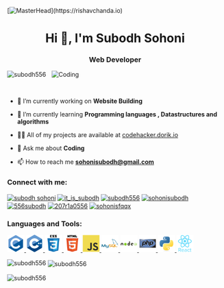 [![MasterHead](https://1.bp.blogspot.com/-7A4WynwLsM...)](https://rishavchanda.io)
<h1 align="center">Hi 👋, I'm Subodh Sohoni</h1>
<h3 align="center">Web Developer</h3>
<img align="right" alt="Coding" width="400" src="https://media.tenor.com/2uyENRmiUt0AAAAM/coding.gif">
<p align="left"> <img src="https://komarev.com/ghpvc/?username=subodh556&label=Profile%20views&color=0e75b6&style=flat" alt="subodh556" /> </p>

<p align="left"> <a href="https://twitter.com/" target="blank"><img src="https://img.shields.io/twitter/follow/?logo=twitter&style=for-the-badge" alt="" /></a> </p>

- 🔭 I’m currently working on **Website Building**

- 🌱 I’m currently learning **Programming languages , Datastructures and algorithms**

- 👨‍💻 All of my projects are available at [codehacker.dorik.io](codehacker.dorik.io)

- 💬 Ask me about **Coding**

- 📫 How to reach me **sohonisubodh@gmail.com**

<h3 align="left">Connect with me:</h3>
<p align="left">
<a href="https://linkedin.com/in/subodh sohoni" target="blank"><img align="center" src="https://raw.githubusercontent.com/rahuldkjain/github-profile-readme-generator/master/src/images/icons/Social/linked-in-alt.svg" alt="subodh sohoni" height="30" width="40" /></a>
<a href="https://instagram.com/it_is_subodh" target="blank"><img align="center" src="https://raw.githubusercontent.com/rahuldkjain/github-profile-readme-generator/master/src/images/icons/Social/instagram.svg" alt="it_is_subodh" height="30" width="40" /></a>
<a href="https://www.codechef.com/users/subodh556" target="blank"><img align="center" src="https://cdn.jsdelivr.net/npm/simple-icons@3.1.0/icons/codechef.svg" alt="subodh556" height="30" width="40" /></a>
<a href="https://www.hackerrank.com/sohonisubodh" target="blank"><img align="center" src="https://raw.githubusercontent.com/rahuldkjain/github-profile-readme-generator/master/src/images/icons/Social/hackerrank.svg" alt="sohonisubodh" height="30" width="40" /></a>
<a href="https://codeforces.com/profile/556subodh" target="blank"><img align="center" src="https://raw.githubusercontent.com/rahuldkjain/github-profile-readme-generator/master/src/images/icons/Social/codeforces.svg" alt="556subodh" height="30" width="40" /></a>
<a href="https://www.leetcode.com/207r1a0556" target="blank"><img align="center" src="https://raw.githubusercontent.com/rahuldkjain/github-profile-readme-generator/master/src/images/icons/Social/leet-code.svg" alt="207r1a0556" height="30" width="40" /></a>
<a href="https://auth.geeksforgeeks.org/user/sohonisfqqx" target="blank"><img align="center" src="https://raw.githubusercontent.com/rahuldkjain/github-profile-readme-generator/master/src/images/icons/Social/geeks-for-geeks.svg" alt="sohonisfqqx" height="30" width="40" /></a>
</p>

<h3 align="left">Languages and Tools:</h3>
<p align="left"> <a href="https://www.cprogramming.com/" target="_blank" rel="noreferrer"> <img src="https://raw.githubusercontent.com/devicons/devicon/master/icons/c/c-original.svg" alt="c" width="40" height="40"/> </a> <a href="https://www.w3schools.com/cpp/" target="_blank" rel="noreferrer"> <img src="https://raw.githubusercontent.com/devicons/devicon/master/icons/cplusplus/cplusplus-original.svg" alt="cplusplus" width="40" height="40"/> </a> <a href="https://www.w3schools.com/css/" target="_blank" rel="noreferrer"> <img src="https://raw.githubusercontent.com/devicons/devicon/master/icons/css3/css3-original-wordmark.svg" alt="css3" width="40" height="40"/> </a> <a href="https://www.w3.org/html/" target="_blank" rel="noreferrer"> <img src="https://raw.githubusercontent.com/devicons/devicon/master/icons/html5/html5-original-wordmark.svg" alt="html5" width="40" height="40"/> </a> <a href="https://developer.mozilla.org/en-US/docs/Web/JavaScript" target="_blank" rel="noreferrer"> <img src="https://raw.githubusercontent.com/devicons/devicon/master/icons/javascript/javascript-original.svg" alt="javascript" width="40" height="40"/> </a> <a href="https://www.mysql.com/" target="_blank" rel="noreferrer"> <img src="https://raw.githubusercontent.com/devicons/devicon/master/icons/mysql/mysql-original-wordmark.svg" alt="mysql" width="40" height="40"/> </a> <a href="https://nodejs.org" target="_blank" rel="noreferrer"> <img src="https://raw.githubusercontent.com/devicons/devicon/master/icons/nodejs/nodejs-original-wordmark.svg" alt="nodejs" width="40" height="40"/> </a> <a href="https://www.php.net" target="_blank" rel="noreferrer"> <img src="https://raw.githubusercontent.com/devicons/devicon/master/icons/php/php-original.svg" alt="php" width="40" height="40"/> </a> <a href="https://www.python.org" target="_blank" rel="noreferrer"> <img src="https://raw.githubusercontent.com/devicons/devicon/master/icons/python/python-original.svg" alt="python" width="40" height="40"/> </a> <a href="https://reactjs.org/" target="_blank" rel="noreferrer"> <img src="https://raw.githubusercontent.com/devicons/devicon/master/icons/react/react-original-wordmark.svg" alt="react" width="40" height="40"/> </a> </p>

<p><img align="left" src="https://github-readme-stats.vercel.app/api/top-langs?username=subodh556&show_icons=true&locale=en&layout=compact" alt="subodh556" /></p>

<p>&nbsp;<img align="center" src="https://github-readme-stats.vercel.app/api?username=subodh556&show_icons=true&locale=en" alt="subodh556" /></p>

<p><img align="center" src="https://github-readme-streak-stats.herokuapp.com/?user=subodh556&" alt="subodh556" /></p>
